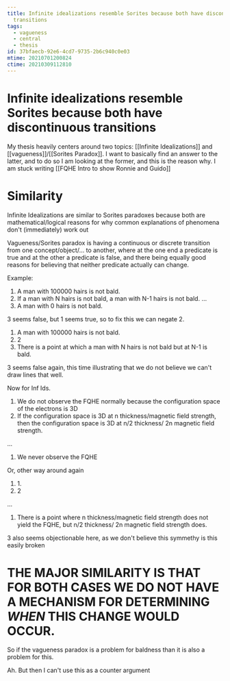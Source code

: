 ```yaml
---
title: Infinite idealizations resemble Sorites because both have discontinuous
  transitions
tags:
  - vagueness
  - central
  - thesis
id: 37bfaecb-92e6-4cd7-9735-2b6c940c0e03
mtime: 20210701200824
ctime: 20210309112810
---
```


# Infinite idealizations resemble Sorites because both have discontinuous transitions

My thesis heavily centers around two topics: [[Infinite Idealizations]] and [[vagueness]]/[[Sorites Paradox]]. I want to basically find an answer to the latter, and to do so I am looking at the former, and this is the reason why. I am stuck writing [[FQHE Intro to show Ronnie and Guido]]

# Similarity
 Infinite Idealizations are similar to Sorites paradoxes because both are mathematical/logical reasons for why common explanations of phenomena don't (immediately) work out

Vagueness/Sorites paradox is having a continuous or discrete transition from one concept/object/... to another, where at the one end a predicate is true and at the other a predicate is false, and there being equally good reasons for believing that neither predicate actually can change.

Example:

1) A man with 100000 hairs is not bald.
2) If a man with N hairs is not bald, a man with N-1 hairs is not bald.
   ...
3) A man with 0 hairs is not bald.

3 seems false, but 1 seems true, so to fix this we can negate 2.

1) A man with 100000 hairs is not bald.
2) 2
3) There is a point at which a man with N hairs is not bald but at N-1 is bald.

3 seems false again, this time illustrating that we do not believe we can't draw lines that well.

Now for Inf Ids.

1) We do not observe the FQHE normally because the configuration space of the electrons is 3D
2) If the configuration space is 3D at n thickness/magnetic field strength, then the configuration space is 3D at n/2 thickness/ 2n magnetic field strength.

...

1) We never observe the FQHE

Or, other way around again

1) 1\.
2) 2

...

1) There is a point where n thickness/magnetic field strength does not yield the FQHE, but n/2 thickness/ 2n magnetic field strength does.

3 also seems objectionable here, as we don't believe this symmethy is this easily broken

# THE MAJOR SIMILARITY IS THAT FOR BOTH CASES WE DO NOT HAVE A MECHANISM FOR DETERMINING _WHEN_ THIS CHANGE WOULD OCCUR.

So if the vagueness paradox is a problem for baldness than it is also a problem for this.

Ah. But then I can't use this as a counter argument
